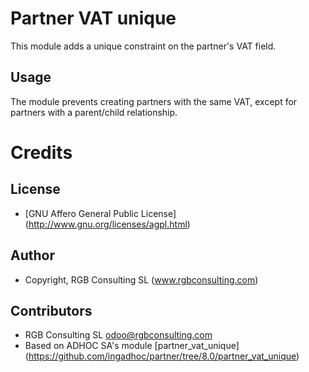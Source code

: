 Partner VAT unique
==================

This module adds a unique constraint on the partner's VAT field.

Usage
-----

The module prevents creating partners with the same VAT, except for partners with a parent/child relationship.

Credits
=======

License
-------

* [GNU Affero General Public License] (http://www.gnu.org/licenses/agpl.html)

Author
------

* Copyright, RGB Consulting SL (www.rgbconsulting.com)

Contributors
------------

* RGB Consulting SL <odoo@rgbconsulting.com>
* Based on ADHOC SA's module [partner_vat_unique] (https://github.com/ingadhoc/partner/tree/8.0/partner_vat_unique)